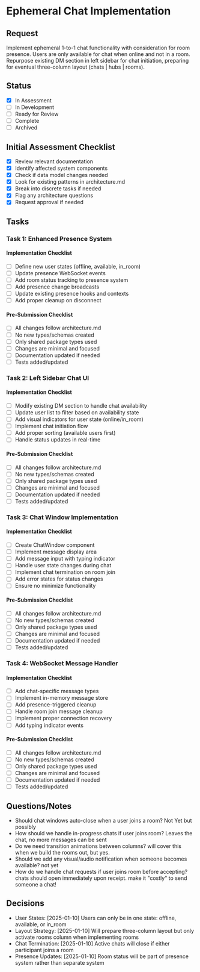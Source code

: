 # Ephemeral Chat Implementation

## Request
Implement ephemeral 1-to-1 chat functionality with consideration for room presence. Users are only available for chat when online and not in a room. Repurpose existing DM section in left sidebar for chat initiation, preparing for eventual three-column layout (chats | hubs | rooms).

## Status
- [x] In Assessment
- [ ] In Development
- [ ] Ready for Review
- [ ] Complete
- [ ] Archived

## Initial Assessment Checklist
- [x] Review relevant documentation
- [x] Identify affected system components
- [x] Check if data model changes needed
- [x] Look for existing patterns in architecture.md
- [x] Break into discrete tasks if needed
- [x] Flag any architecture questions
- [x] Request approval if needed

## Tasks

### Task 1: Enhanced Presence System
#### Implementation Checklist
- [ ] Define new user states (offline, available, in_room)
- [ ] Update presence WebSocket events
- [ ] Add room status tracking to presence system
- [ ] Add presence change broadcasts
- [ ] Update existing presence hooks and contexts
- [ ] Add proper cleanup on disconnect

#### Pre-Submission Checklist
- [ ] All changes follow architecture.md
- [ ] No new types/schemas created
- [ ] Only shared package types used
- [ ] Changes are minimal and focused
- [ ] Documentation updated if needed
- [ ] Tests added/updated

### Task 2: Left Sidebar Chat UI
#### Implementation Checklist
- [ ] Modify existing DM section to handle chat availability
- [ ] Update user list to filter based on availability state
- [ ] Add visual indicators for user state (online/in_room)
- [ ] Implement chat initiation flow
- [ ] Add proper sorting (available users first)
- [ ] Handle status updates in real-time

#### Pre-Submission Checklist
- [ ] All changes follow architecture.md
- [ ] No new types/schemas created
- [ ] Only shared package types used
- [ ] Changes are minimal and focused
- [ ] Documentation updated if needed
- [ ] Tests added/updated

### Task 3: Chat Window Implementation
#### Implementation Checklist
- [ ] Create ChatWindow component
- [ ] Implement message display area
- [ ] Add message input with typing indicator
- [ ] Handle user state changes during chat
- [ ] Implement chat termination on room join
- [ ] Add error states for status changes
- [ ] Ensure no minimize functionality

#### Pre-Submission Checklist
- [ ] All changes follow architecture.md
- [ ] No new types/schemas created
- [ ] Only shared package types used
- [ ] Changes are minimal and focused
- [ ] Documentation updated if needed
- [ ] Tests added/updated

### Task 4: WebSocket Message Handler
#### Implementation Checklist
- [ ] Add chat-specific message types
- [ ] Implement in-memory message store
- [ ] Add presence-triggered cleanup
- [ ] Handle room join message cleanup
- [ ] Implement proper connection recovery
- [ ] Add typing indicator events

#### Pre-Submission Checklist
- [ ] All changes follow architecture.md
- [ ] No new types/schemas created
- [ ] Only shared package types used
- [ ] Changes are minimal and focused
- [ ] Documentation updated if needed
- [ ] Tests added/updated

## Questions/Notes
- Should chat windows auto-close when a user joins a room? Not Yet but possibly
- How should we handle in-progress chats if user joins room? Leaves the chat, no more messages can be sent
- Do we need transition animations between columns? will cover this when we build the rooms out, but yes. 
- Should we add any visual/audio notification when someone becomes available? not yet
- How do we handle chat requests if user joins room before accepting? chats should open immediately upon receipt. make it "costly" to send someone a chat! 

## Decisions
- User States: [2025-01-10] Users can only be in one state: offline, available, or in_room
- Layout Strategy: [2025-01-10] Will prepare three-column layout but only activate rooms column when implementing rooms
- Chat Termination: [2025-01-10] Active chats will close if either participant joins a room
- Presence Updates: [2025-01-10] Room status will be part of presence system rather than separate system